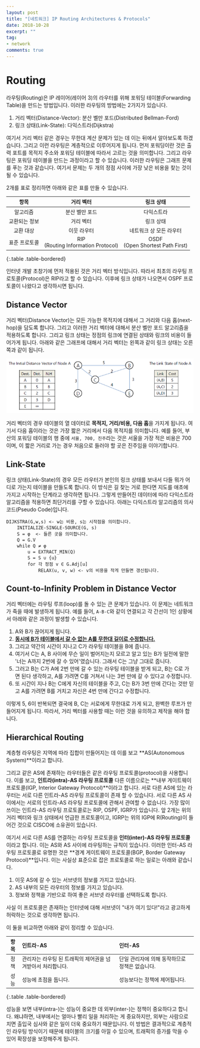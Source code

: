 ```yaml
---
layout: post
title: "[네트워크] IP Routing Architectures & Protocols"
date: 2018-10-28
excerpt: ""
tag:
- network
comments: true
---
```


# Routing

라우팅(Routing)은 IP 레이어(레이어 3)의 라우터를 위해 포워딩 테이블(Forwarding Table)을 만드는 방법입니다. 이러한 라우팅의 방법에는 2가지가 있습니다.

1. 거리 벡터(Distance-Vector): 분산 벨만 포드(Distributed Bellman-Ford)
2. 링크 상태(Link-State): 다익스트라(Dijkstra)

여기서 거리 벡터 같은 경우는 무한대 계산 문제가 있는 데 이는 뒤에서 알아보도록 하겠습니다. 그리고 이런 라우팅은 계층적으로 이루어지게 됩니다. 먼저 포워딩이란 것은 출력 포트를 목적지 주소와 포워딩 테이블에 따라서 고르는 것을 의미합니다. 그리고 라우팅은 포워딩 테이블을 만드는 과정이라고 할 수 있습니다. 이러한 라우팅은 그래프 문제를 푸는 것과 같습니다. 여기서 문제는 두 개의 정점 사이에 가장 낮은 비용을 찾는 것이 될 수 있습니다.

2개를 표로 정리하면 아래와 같은 표를 만들 수 있습니다.

| 항목| 거리 벡터| 링크 상태|
|:--:|:------:|:------:|
| 알고리즘   | 분산 벨만 포드   |다익스트라   |
| 교환되는 정보   | 거리 벡터  | 링크 상태  |
| 교환 대상  | 이웃 라우터  | 네트워크 상 모든 라우터  |
| 표준 프로토콜  | RIP<br>(Routing Information Protocol)  | OSDF<br>(Open Shortest Path First)  |
{:.table .table-bordered}

인터넷 개발 초창기에 먼저 적용된 것은 거리 벡터 방식입니다. 따라서 최초의 라우팅 프로토콜(Protocol)은 RIP라고 할 수 있습니다. 이후에 링크 상태가 나오면서 OSPF 프로토콜이 나왔다고 생각하시면 됩니다.

## Distance Vector

거리 벡터(Distance Vector)는 모든 가능한 목적지에 대해서 그 거리와 다음 홉(next-hop)을 담도록 합니다. 그리고 이러한 거리 벡터에 대해서 분산 벨만 포드 알고리즘을 적용하도록 합니다. 그리고 링크 상태는 정점의 링크에 연결된 상태와 링크의 비용이 들어가게 됩니다. 아래와 같은 그래프에 대해서 거리 벡터는 왼쪽과 같이 링크 상태는 오른쪽과 같이 됩니다.

![distance](/assets/img/res/2018-network/3/dist.png)

거리 벡터의 경우 테이블의 열 데이터로 **목적지, 거리/비용, 다음 홉**을 가지게 됩니다. 여기서 다음 홉이라는 것은 가장 짧은 거리에서 다음 목적지를 의미합니다. 예를 들어, 부산의 포워딩 테이블의 행 중에 `서울, 700, 진주`라는 것은 서울을 가장 적은 비용은 700이며, 이 짧은 거리로 가는 경우 처음으로 들러야 할 곳은 진주임을 이야기합니다.

## Link-State

링크 상태(Link-State)의 경우 모든 라우터가 본인의 링크 상태를 보내서 다들 뭐가 어디로 가는지 테이블을 만들도록 합니다. 이 방식은 길 찾는 거로 한다면 지도를 애초에 가지고 시작하는 단계라고 생각하면 됩니다. 그렇게 만들어진 데이터에 따라 다익스트라 알고리즘을 적용하면 최단거리를 구할 수 있습니다. 아래는 다익스트라 알고리즘의 의사 코드(Pseudo Code)입니다.

```text
DIJKSTRA(G,w,s) <- w는 비용, s는 시작점을 의미합니다.
    INITIALIZE-SINGLE-SOURCE(G, s)
    S = φ  <- 들른 곳을 의미합니다.
    Q = G.V
    while Q ≠ φ
        u = EXTRACT_MIN(Q)
        S = S ∪ {u}
        for 각 정점 v ∈ G.Adj[u]
            RELAX(u, v, w) <- v의 비용을 작게 만들면 갱신됩니다.
```

## Count-to-Infinity Problem in Distance Vector

거리 벡터에는 라우팅 루프(loop)를 돌 수 있는 큰 문제가 있습니다. 이 문제는 네트워크가 죽을 때에 발생하게 됩니다. 예를 들어, `A-B-C`와 같이 연결되고 각 간선이 1인 상황에서 아래와 같은 과정이 발생할 수 있습니다.

1. A와 B가 끊어지게 됩니다.
2. **<u>동시에 B가 테이블에서 갈 수 없는 A를 무한대 길이로 수정합니다.</u>**
3. 그리고 약간의 시간이 지나고 C가 라우팅 테이블을 B에 줍니다.
4. 여기서 C는 A, B 사이에 무슨 일이 벌어지는지 모르고 알고 있는 B가 일전에 말한 '너는 A까지 2번에 갈 수 있어'였습니다. 그래서 C는 그냥 그대로 줍니다.
5. 그러고 B는 C가 A에 2번 만에 갈 수 있는 라우팅 테이블을 받게 되고, B는 C로 가면 된다 생각하고, A를 가려면 C를 거쳐서 나는 3번 만에 갈 수 있다고 수정합니다.
6. 또 시간이 지나 B는 C에게 자신의 테이블을 주고, C는 B가 3번 만에 간다는 것만 믿고 A를 가려면 B를 거치고 자신은 4번 만에 간다고 수정합니다.

이렇게 5, 6이 반복되면 결국에 B, C는 서로에게 무한대로 가게 되고, 완벽한 루프가 만들어지게 됩니다. 따라서, 거리 벡터를 사용할 때는 이런 것을 유의하고 제작을 해야 합니다.

## Hierarchical Routing

계층형 라우팅은 지역에 따라 집합이 만들어지는 데 이를 보고 **AS(Autonomous System)**이라고 합니다.

그리고 같은 AS에 존재하는 라우터들은 같은 라우팅 프로토콜(protocol)을 사용합니다. 이를 보고, **인트라(intra)-AS 라우팅 프로토콜** 다른 이름으로는 **내부 게이트웨이 프로토콜(IGP, Interior Gateway Protocol)**이라고 합니다. 서로 다른 AS에 있는 라우터는 서로 다른 인트라-AS 라우팅 프로토콜이 존재 할 수 있습니다. 서로 다른 AS 사이에서는 서로의 인트라-AS 라우팅 프로토콜에 관해서 관여할 수 없습니다. 가장 많이 쓰이는 인트라-AS 라우팅 프로토콜로는 RIP, OSPF, IGRP가 있습니다. 앞 2개는 위의 거리 벡터와 링크 상태에서 언급한 프로토콜이고, IGRP는 위의 IGP에 R(Routing)이 들어간 것으로 CISCO에 소유권이 있습니다.

여기서 서로 다른 AS를 연결하는 라우팅 프로토콜을 **인터(inter)-AS 라우팅 프로토콜**이라고 합니다. 이는 AS와 AS 사이에 라우팅하는 규칙이 있습니다. 이러한 인터-AS 라우팅 프로토콜로 유명한 것은 **경계 게이트웨이 프로토콜(BGP, Border Gateway Protocol)**입니다. 이는 사실상 표준으로 잡은 프로토콜로 하는 일로는 아래와 같습니다.

1. 이웃 AS에 갈 수 있는 서브넷의 정보를 가지고 있습니다.
2. AS 내부의 모든 라우터의 정보를 가지고 있습니다.
3. 정보와 정책을 기반으로 하여 좋은 서브넷 라우터를 선택하도록 합니다.

사실 이 프로토콜은 존재하는 인터넷에 대해 서브넷이 "내가 여기 있다!"라고 광고하게 허락하는 것으로 생각하면 됩니다.

이 둘을 비교하면 아래와 같이 정리할 수 있습니다.

|항목|인트라-AS|인터-AS|
|:--:|:---|:---|
|정책   |관리자는 라우팅 된 트래픽의 제어권을 넘겨받아서 처리합니다.  |단일 관리자에 의해 동작하므로 정책은 없습니다.   |
|성능   |성능에 초점을 둡니다.   |성능보다는 정책에 제어됩니다.   |
{:.table .table-bordered}

성능을 보면 내부(intra-)는 성능이 중요한 데 외부(inter-)는 정책이 중요하다고 합니다. 왜냐하면, 내부에서는 얼마나 빨리 일을 처리하는 게 중요하지만, 외부는 사람으로 치면 출입국 심사와 같은 일이 더욱 중요하기 때문입니다. 이 방법은 결과적으로 계층적인 라우팅 방식이기 때문에 테이블의 크기를 아낄 수 있으며, 트래픽의 증가를 막을 수 있어 확장성을 보장해주게 됩니다.
